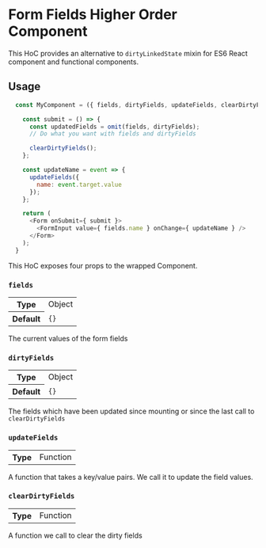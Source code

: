 Form Fields Higher Order Component
==================================

This HoC provides an alternative to `dirtyLinkedState` mixin for ES6 React component and functional components.

Usage
-----

```javascript
  const MyComponent = ({ fields, dirtyFields, updateFields, clearDirtyFields }) => {

    const submit = () => {
      const updatedFields = omit(fields, dirtyFields);
      // Do what you want with fields and dirtyFields

      clearDirtyFields();
    };

    const updateName = event => {
      updateFields({
        name: event.target.value
      });
    };

    return (
      <Form onSubmit={ submit }>
        <FormInput value={ fields.name } onChange={ updateName } />
      </Form>
    );
  }
```

This HoC exposes four props to the wrapped Component.


### `fields`

<table>
	<tr><th>Type</th><td>Object</td></tr>
	<tr><th>Default</th><td><code>{}</code></td></tr>
</table>

The current values of the form fields

### `dirtyFields`

<table>
	<tr><th>Type</th><td>Object</td></tr>
	<tr><th>Default</th><td><code>{}</code></td></tr>
</table>

The fields which have been updated since mounting or since the last call to `clearDirtyFields`

### `updateFields`

<table>
	<tr><th>Type</th><td>Function</td></tr>
</table>

A function that takes a key/value pairs. We call it to update the field values.

### `clearDirtyFields`

<table>
	<tr><th>Type</th><td>Function</td></tr>
</table>

A function we call to clear the dirty fields
